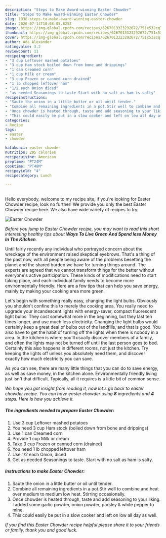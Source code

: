 ```yaml
---
description: "Steps to Make Award-winning Easter Chowder"
title: "Steps to Make Award-winning Easter Chowder"
slug: 1938-steps-to-make-award-winning-easter-chowder
date: 2020-07-14T10:08:05.825Z
image: https://img-global.cpcdn.com/recipes/6267013323292672/751x532cq70/easter-chowder-recipe-main-photo.jpg
thumbnail: https://img-global.cpcdn.com/recipes/6267013323292672/751x532cq70/easter-chowder-recipe-main-photo.jpg
cover: https://img-global.cpcdn.com/recipes/6267013323292672/751x532cq70/easter-chowder-recipe-main-photo.jpg
author: Ada Alexander
ratingvalue: 3.2
reviewcount: 11
recipeingredient:
- "3 cup Leftover mashed potatoes"
- "3 cup Ham stock boiled down from bone and drippings"
- "1 can Creamed corn"
- "1 cup Milk or cream"
- "3 cup Frozen or canned corn drained"
- "1 lb chopped leftover ham"
- "1/2 each Onion diced"
- "as needed Seasonings to taste Start with no salt as ham is salty"
recipeinstructions:
- "Saute the onion in a little butter or oil until tender."
- "Combine all remaining ingredients in a pot.Stir well to combine and heat over medium to medium low heat. Stirring occasionally."
- "Once chowder is heated through, taste and add seasoning to your liking. I added some garlic powder, onion powder, parsley &amp; white pepper to mine."
- "This could easily be put in a slow cooker and left on low all day as well."
categories:
- Recipe
tags:
- easter
- chowder

katakunci: easter chowder 
nutrition: 295 calories
recipecuisine: American
preptime: "PT24M"
cooktime: "PT48M"
recipeyield: "4"
recipecategory: Lunch

---
```

<br>
Hello everybody, welcome to my recipe site, if you're looking for Easter Chowder recipe, look no further! We provide you only the best Easter Chowder recipe here. We also have wide variety of recipes to try.
<br>


![Easter Chowder](https://img-global.cpcdn.com/recipes/6267013323292672/751x532cq70/easter-chowder-recipe-main-photo.jpg)

<i>Before you jump to Easter Chowder recipe, you may want to read this short interesting healthy tips about 
<strong>Ways To Live Green And Spend less Money In The Kitchen</strong>.</i>
</br>

Until fairly recently any individual who portrayed concern about the wreckage of the environment raised skeptical eyebrows. That's a thing of the past now, with all people being aware of the problems besetting the planet and the shared burden we have for turning things around. The experts are agreed that we cannot transform things for the better without everyone's active participation. These kinds of modifications need to start taking place, and each individual family needs to become more environmentally friendly. Here are a few tips that can help you save energy, mainly by making your cooking area more green.

Let's begin with something really easy, changing the light bulbs. Obviously you shouldn't confine this to merely the cooking area. You really need to upgrade your incandescent lights with energy-saver, compact fluorescent light bulbs. They cost somewhat more in the beginning, but they last ten times longer, and use much less electricity. Changing the light bulbs would certainly keep a great deal of bulbs out of the landfills, and that is good. You also have to get the habit of turning off the lights when there is nobody in a area. In the kitchen is where you'll usually discover members of a family, and often the lights may not be turned off until the last person goes to bed. Certainly this also happens in different rooms, not just the kitchen. Try keeping the lights off unless you absolutely need them, and discover exactly how much electricity you can save.

As you can see, there are many little things that you can do to save energy, as well as save money, in the kitchen alone. Environmentally friendly living just isn't that difficult. Typically, all it requires is a little bit of common sense.


<i>We hope you got insight from reading it, now let's go back to easter chowder recipe. You can have easter chowder using <strong>8</strong> ingredients and <strong>4</strong> steps. Here is how you achieve it.
</i>

##### The ingredients needed to prepare Easter Chowder:

1. Use 3 cup Leftover mashed potatoes
1. You need 3 cup Ham stock (boiled down from bone and drippings)
1. Use 1 can Creamed corn
1. Provide 1 cup Milk or cream
1. Take 3 cup Frozen or canned corn (drained)
1. You need 1 lb chopped leftover ham
1. Use 1/2 each Onion, diced
1. Get as needed Seasonings to taste. Start with no salt as ham is salty.


##### Instructions to make Easter Chowder:

1. Saute the onion in a little butter or oil until tender.
1. Combine all remaining ingredients in a pot.Stir well to combine and heat over medium to medium low heat. Stirring occasionally.
1. Once chowder is heated through, taste and add seasoning to your liking. I added some garlic powder, onion powder, parsley &amp; white pepper to mine.
1. This could easily be put in a slow cooker and left on low all day as well.


<i>If you find this Easter Chowder recipe helpful please share it to your friends or family, thank you and good luck.</i>
